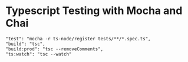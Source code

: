 # Typescript Testing with Mocha and Chai

```
"test": "mocha -r ts-node/register tests/**/*.spec.ts",
"build": "tsc",
"build:prod": "tsc --removeComments",
"ts:watch": "tsc --watch"
```